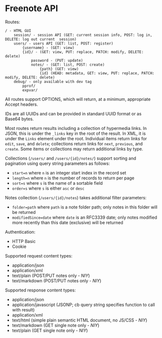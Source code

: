 # Freenote API

Routes:

```
/ - HTML GUI
	session/ - session API (GET: current session info, POST: log in, DELETE: log out current  session)
	users/ - users API (GET: list, POST: register)
		{username} - (GET: view)
		{id}/ - (GET: view, PUT: replace, PATCH: modify, DELETE: delete)
			password - (PUT: update)
			notes/ - (GET: list, POST: create)
				{path} (GET: view)
				{id} (HEAD: metadata, GET: view, PUT: replace, PATCH: modify, DELETE: delete)
	debug/ - only available with dev tag
		pprof/
		expvar/
```

All routes support OPTIONS, which will return, at a minimum, appropriate Accept headers.

IDs are all UUIDs and can be provided in standard UUID format or as Base64 bytes.

Most routes return results including a collection of hypermedia links. In JSON, this is
under the `_links` key in the root of the result. In XML, it is under the `Links` element
under the root. Individual items return links for `edit`, `save`, and `delete`; collections
return links for `next`, `previous`, and `create`. Some items or collections may return
additional links by type.

Collections (`/users/` and `/users/{id}/notes/`) support sorting and pagination using query string
parameters as follows:

- `start=n` where `n` is an integer start index in the record set
- `length=n` where `n` is the number of records to return per page
- `sort=s` where `s` is the name of a sortable field
- `order=s` where `s` is either `asc` or `desc`

Notes collection (`/users/{id}/notes`) takes additional filter parameters:

- `folder=path` where `path` is a note folder path; only notes in this folder
will be returned
- `modifiedSince=date` where `date` is an RFC3339 date; only notes modified more
recently than this date (exclusive) will be returned

Authentication:

- HTTP Basic
- Cookie

Supported request content types:

- application/json
- application/xml
- text/plain (POST/PUT notes only - _NIY_)
- text/markdown (POST/PUT notes only - _NIY_)

Supported response content types:

- application/json
- application/javascript (JSONP; cb query string specifies function to call with result)
- application/xml
- text/html (simple plain semantic HTML document, no JS/CSS - _NIY_)
- text/markdown (GET single note only - _NIY_)
- text/plain (GET single note only - _NIY_)
